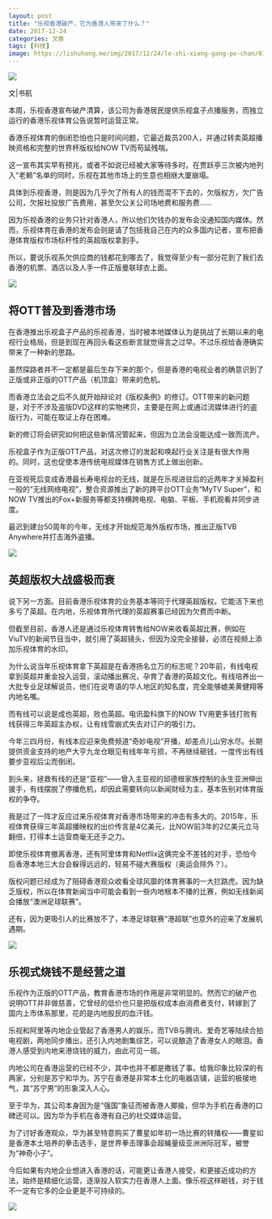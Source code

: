 ```yaml
---
layout: post
title: "乐视香港破产，它为香港人带来了什么？"
date: 2017-12-24
categories: 文章
tags: [科技]
image: https://lishuhang.me/img/2017/12/24/le-shi-xiang-gang-po-chan/01.png
---
```


![](https://mmbiz.qpic.cn/mmbiz_jpg/AdRKyBVLoHLVCIiaJV2Bic5ogSjyuhk0SoXTsv0T2jibSgTDibcJAb3134iaC0yiae2nNbJHCuoAgyQneAiaFCB30KXOQ/0?wx_fmt=jpeg)

文|书航

本周，乐视香港宣布破产清算，该公司为香港居民提供乐视盒子点播服务，而独立运行的香港乐视体育公告说暂时运营正常。

香港乐视体育的倒闭恐怕也只是时间问题，它最近裁员200人，并通过转卖英超播映资格和完整的世界杯版权给NOW TV而苟延残喘。

这一宣布其实早有预兆，或者不如说已经被大家等待多时。在贾跃亭三次被内地列入“老赖”名单的同时，乐视在其他市场上的生意也相继大厦崩塌。

具体到乐视香港，则是因为几乎欠了所有人的钱而混不下去的，欠版权方，欠广告公司，欠报社投放广告费用，甚至欠公关公司场地费和服务费……

因为乐视香港的业务只针对香港人，所以他们欠钱办的发布会没通知国内媒体。然而，乐视体育在香港的发布会则是请了包括我自己在内的众多国内记者，宣布把香港体育版权市场标杆性的英超版权拿到手。

所以，要说乐视系欠供应商的钱都花到哪去了，我觉得至少有一部分花到了我们去香港的机票、酒店以及人手一件正版曼联球衣上面。

![](https://lishuhang.me/img/2017/12/24/le-shi-xiang-gang-po-chan/01.png)

## 将OTT普及到香港市场

在香港推出乐视盒子产品的乐视香港，当时被本地媒体认为是挑战了长期以来的电视行业格局，但是到现在再回头看这些断言就觉得言之过早。不过乐视给香港确实带来了一种新的思路。

虽然探路者并不一定都是最后生存下来的那个，但是香港的电视业者的确意识到了正版或非正版的OTT产品（机顶盒）带来的危机。

而香港立法会之后不久就开始辩论对《版权条例》的修订。OTT带来的新问题是，对于不涉及盗版DVD这样的实物拷贝，主要是在网上或通过流媒体进行的盗版行为，可能在取证上存在困难。

新的修订将会研究如何把这些新情况管起来，但因为立法会没能达成一致而流产。

乐视盒子作为正版OTT产品，对这次修订的发起和唤起行业关注是有很大作用的。同时，这也促使本港传统电视媒体在销售方式上做出创新。

在亚视死后变成香港最长寿电视台的无线，就是在乐视进驻后的近两年才关掉盈利一般的“无线网络电视”，整合资源推出了新的跨平台OTT业务“MyTV Super”，和NOW TV推出的Fox+新服务等都支持横跨电视、电脑、平板、手机观看并同步进度。

最迟到建台50周年的今年，无线才开始规范海外版权市场，推出正版TVB Anywhere并打击海外盗播。

![](https://lishuhang.me/img/2017/12/24/le-shi-xiang-gang-po-chan/02.png)

## 英超版权大战盛极而衰

说下另一方面。目前香港乐视体育的业务基本等同于代理英超版权。它能活下来也多亏了英超。在内地，乐视体育所代理的英超赛事已经因为欠费而中断。

但截至目前，香港人还是通过乐视体育转售给NOW来收看英超比赛，例如在ViuTV的新闻节目当中，就引用了英超镜头，但因为没完全接替，必须在视频上添加乐视体育的水印。

为什么说当年乐视体育拿下英超是在香港扬名立万的标志呢？20年前，有线电视拿到英超并重金投入运营，滚动播出赛况，孕育了香港的英超文化。有线培养出一大批专业足球解说员，他们在说粤语的华人地区的知名度，完全能够媲美黄健翔等内地名嘴。

而有线可以说是成也英超，败也英超。电讯盈科旗下的NOW TV用更多钱打败有线获得三年英超主办权，让有线雪崩式失去对订户的吸引力。

今年三四月份，有线本应迎来免费频道“奇妙电视”开播，却差点儿山穷水尽。长期提供资金支持的地产大亨九龙仓眼见有线年年亏损，不再继续砸钱，一度传出有线要步亚视后尘而倒闭。

到头来，拯救有线的还是“亚视”——曾入主亚视的邱德根家族控制的永生亚洲伸出援手，有线摆脱了停播危机，却因此需要转向以新闻财经为主，基本告别对体育版权的争夺。

我是过了一阵才反应过来乐视体育对香港市场带来的冲击有多大的。2015年，乐视体育获得三年英超播映权的出价传言是4亿美元，比NOW前3年的2亿美元立马翻倍，打得本土运营商毫无还手之力。

即使乐视体育撤离香港，还有阿里体育和Netflix这俩完全不差钱的对手，恐怕今后香港本地三大台会躲得远远的，轻易不碰大赛版权（奥运会除外？）。

版权问题已经成为了阻碍香港观众收看全球风靡的体育赛事的一大拦路虎。因为缺乏版权，所以在体育新闻当中可能会看到一些内地根本不播的比赛，例如无线新闻会播放“澳洲足球联赛”。

还有，因为更吸引人的比赛放不了，本港足球联赛“港超联”也意外的迎来了发展机遇期。

![](https://lishuhang.me/img/2017/12/24/le-shi-xiang-gang-po-chan/03.png)

## 乐视式烧钱不是经营之道

乐视作为正版的OTT产品，教育香港市场的作用是非常明显的。然而它的破产也说明OTT并非做慈善，它曾经的低价也只是把版权成本由消费者支付，转嫁到了国内上市体系那里，花的是内地股民的血汗钱。

乐视和阿里等内地企业管起了香港男人的娱乐，而TVB与腾讯、爱奇艺等陆续合拍电视剧，两地同步播出，还引入内地剧集综艺，可以说酿造了香港女人的眼泪。香港人感受到内地来港烧钱的威力，由此可见一斑。

内地公司在香港运营的已经不少，其中也并不都是撒钱了事。给我印象比较深的有两家，分别是苏宁和华为。苏宁在香港是非常本土化的电器店铺，运营的极接地气，其“苏宁男”的形象深入人心。

至于华为，其公司本身因为是“强国”象征而被香港人揶揄，但华为手机在香港的口碑还可以。因为华为手机在香港有自己的社交媒体运营。

为了讨好香港观众，华为甚至特意购买了曹星如年初一场比赛的转播权——曹星如是香港本土培养的拳击选手，是世界拳击理事会超蝇量级亚洲洲际冠军，被誉为“神奇小子”。

今后如果有内地企业想进入香港的话，可能更让香港人接受，和更接近成功的方法，始终是精细化运营，逐渐投入软实力在香港人上面。像乐视这样砸钱，对于钱不一定有它多的企业更是不可持续的。

![](https://lishuhang.me/img/2017/12/24/le-shi-xiang-gang-po-chan/04.jpg)